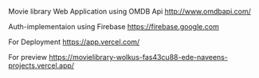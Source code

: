 Movie library Web Application using OMDB Api
http://www.omdbapi.com/

Auth-implementaion using Firebase
https://firebase.google.com

For Deployment
https://app.vercel.com/

For preview
https://movielibrary-wolkus-fas43cu88-ede-naveens-projects.vercel.app/
